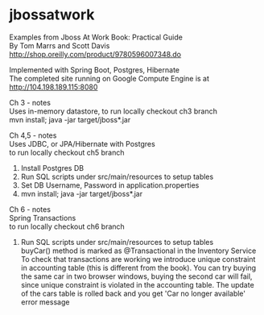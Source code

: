 # jbossatwork
Examples from Jboss At Work Book: Practical Guide\
By Tom Marrs and Scott Davis\
http://shop.oreilly.com/product/9780596007348.do

Implemented with Spring Boot, Postgres, Hibernate\
The completed site running on Google Compute Engine is at http://104.198.189.115:8080

Ch 3 - notes\
Uses in-memory datastore, to run locally checkout ch3 branch\
mvn install; java -jar target/jboss*.jar

Ch 4,5 - notes\
Uses JDBC, or JPA/Hibernate with Postgres\
to run locally checkout ch5 branch
1. Install Postgres DB
2. Run SQL scripts under src/main/resources to setup tables
3. Set DB Username, Password in application.properties
4. mvn install; java -jar target/jboss*.jar

Ch 6 - notes\
Spring Transactions\
to run locally checkout ch6 branch
1.  Run SQL scripts under src/main/resources to setup tables\
buyCar() method is marked as @Transactional in the Inventory Service
To check that transactions are working we introduce unique constraint in
accounting table (this is different from the book). You can try
buying the same car in two browser windows, buying the second car
will fail, since unique constraint is violated in the accounting table.
The update of the cars table is rolled back and you get 'Car no longer available'
error message
